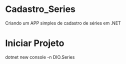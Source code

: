 # Cadastro_Series
 Criando um APP simples de cadastro de séries em .NET

 # Iniciar Projeto

 dotnet new console -n DIO.Series
